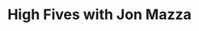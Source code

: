 ﻿---
title: High Fives with Jon Mazza
description: In this weeks episode of the Prospecting Podcast, we sat down and talked about cold calling with Jon Mazza, who worked at By Appointment Only, and currently works at LeadIQ.
coverImage: ./img/podcast/podcast-image-16.jpg
refLink: leadiq.com

audioLinks: https://w.soundcloud.com/player/?url=https%3A%2F%2Fapi.soundcloud.com%2Ftracks%2F349697479&amp;auto_play=false&amp;show_artwork=true&amp;visual=true&amp;origin=twitter
webImage: ./img/podcast/video-img/image-16.png
---